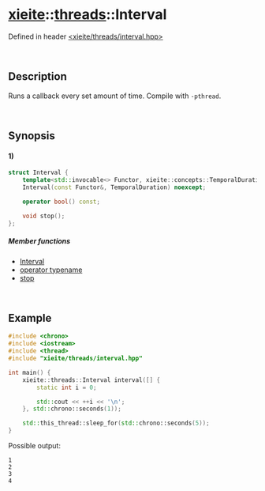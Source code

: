 # [xieite](../../xieite.md)\:\:[threads](../../threads.md)\:\:Interval
Defined in header [<xieite/threads/interval.hpp>](../../../include/xieite/threads/interval.hpp)

&nbsp;

## Description
Runs a callback every set amount of time. Compile with `-pthread`.

&nbsp;

## Synopsis
#### 1)
```cpp
struct Interval {
    template<std::invocable<> Functor, xieite::concepts::TemporalDuration TemporalDuration>
    Interval(const Functor&, TemporalDuration) noexcept;

    operator bool() const;

    void stop();
};
```
##### Member functions
- [Interval](./structures/interval/1/operators/constructor.md)
- [operator typename](./structures/interval/1/operators/cast.md)
- [stop](./structures/interval/1/stop.md)

&nbsp;

## Example
```cpp
#include <chrono>
#include <iostream>
#include <thread>
#include "xieite/threads/interval.hpp"

int main() {
    xieite::threads::Interval interval([] {
        static int i = 0;

        std::cout << ++i << '\n';
    }, std::chrono::seconds(1));

    std::this_thread::sleep_for(std::chrono::seconds(5));
}
```
Possible output:
```
1
2
3
4
```
